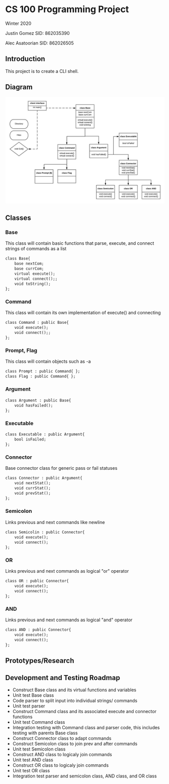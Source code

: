 # CS 100 Programming Project
Winter 2020

Justin Gomez 		SID: 862035390

Alec Asatoorian 	SID: 862026505


## Introduction
This project is to create a CLI shell.

## Diagram
![](images/FlowChart.jpeg)

## Classes

### Base

This class will contain basic functions that  parse, execute, and connect strings of commands as a list 


    class Base{
    	base nextCom;
    	base currCom;
    	virtual execute();
    	virtual connect();;
    	void toString();
    };


### Command

This class will contain its own implementation of execute() and connecting


    class Command : public Base{
    	void execute();
    	void connect();;
    };


### Prompt, Flag

This class will contain objects such as -a


    class Prompt : public Command{ };
    class Flag : public Command{ };


### Argument


    class Argument : public Base{
    	void hasFailed();
    };


### Executable


    class Executable : public Argument{
    	bool isFailed;
    };


### Connector

Base connector class for generic pass or fail statuses


    class Connector : public Argument{
    	void nextStat();
    	void currStat();
    	void prevStat();
    };


### Semicolon

Links previous and next commands like newline


    class Semicolin : public Connector{
    	void execute();
    	void connect();
    };


### OR

Links previous and next commands as logical "or" operator


    class OR : public Connector{
    	void execute();
    	void connect();
    };


### AND

Links previous and next commands as logical "and" operator


    class AND : public Connector{
    	void execute();
    	void connect();
    };



## Prototypes/Research


## Development and Testing Roadmap
- Construct Base class and its virtual functions and variables
- Unit test Base class
- Code parser to split input into individual strings/ commands
- Unit test parser
- Construct Command class and its associated execute and connector functions
- Unit test Command class
- Integration testing with Command class and parser code, this includes testing with parents Base class
- Construct Connector class to adapt commands
- Construct Semicolon class to join prev and after commands
- Unit test Semicolon class
- Construct AND class to logicaly join commands
- Unit test AND class
- Construct OR class to logicaly join commands
- Unit test OR class
- Integration test parser and semicolon class, AND class, and OR class
